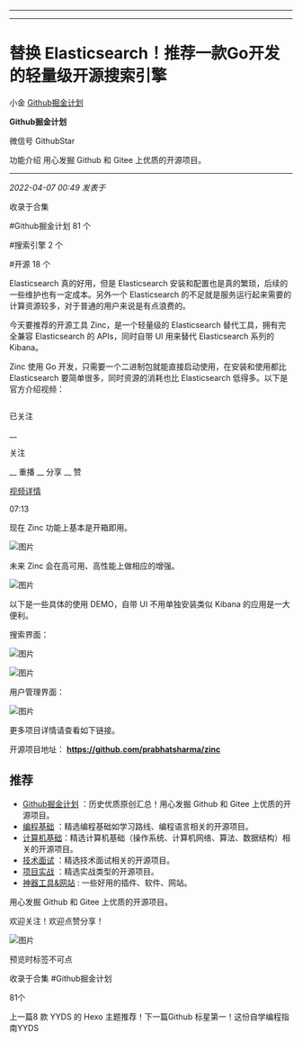 ----------------------------------------
----------------------------------------
#  替换 Elasticsearch！推荐一款Go开发的轻量级开源搜索引擎

小金  [ Github掘金计划 ](javascript:void\(0\);)

**Github掘金计划** ![]()

微信号 GithubStar

功能介绍 用心发掘 Github 和 Gitee 上优质的开源项目。

____

_2022-04-07 00:49_ _发表于_

收录于合集

#Github掘金计划 81 个

#搜索引擎 2 个

#开源 18 个

Elasticsearch 真的好用，但是 Elasticsearch 安装和配置也是真的繁琐，后续的一些维护也有一定成本。另外一个
Elasticsearch 的不足就是服务运行起来需要的计算资源较多，对于普通的用户来说是有点浪费的。

今天要推荐的开源工具 Zinc，是一个轻量级的 Elasticsearch 替代工具，拥有完全兼容 Elasticsearch 的 APIs，同时自带 UI
用来替代 Elasticsearch 系列的 Kibana。

Zinc 使用 Go 开发，只需要一个二进制包就能直接启动使用，在安装和使用都比 Elasticsearch 要简单很多，同时资源的消耗也比
Elasticsearch 低得多。以下是官方介绍视频：

  

![]()

已关注

__

关注

__ 重播 __ 分享 __ 赞

[ 视频详情 ](javascript:;)

  

07:13

  

  

现在 Zinc 功能上基本是开箱即用。

![图片](https://mmbiz.qpic.cn/mmbiz_png/zRiam9B2qkhSAba5OxkIB8qjPWBImK9h13VXMZNNjJoLlTgILDe02iakic1lj45lXR2ia2nibEIGrN2cwvUzUVyddOA/640?wx_fmt=png)

未来 Zinc 会在高可用、高性能上做相应的增强。

![图片](https://mmbiz.qpic.cn/mmbiz_png/zRiam9B2qkhSAba5OxkIB8qjPWBImK9h14KJHpyQJCgBpGuaNnliaddUicP4XcLQOL6oR3o4gMyd5svzWb3LwI6eg/640?wx_fmt=png)

以下是一些具体的使用 DEMO，自带 UI 不用单独安装类似 Kibana 的应用是一大便利。

搜索界面：

![图片](https://mmbiz.qpic.cn/mmbiz_png/zRiam9B2qkhSAba5OxkIB8qjPWBImK9h18QOO5bZrdlS6XdQ9HkhyC93VDyJDweibsISDpIawo4fIzGl0oLSkYnQ/640?wx_fmt=png)

![图片](https://mmbiz.qpic.cn/mmbiz_png/zRiam9B2qkhSAba5OxkIB8qjPWBImK9h1kWosepMjPjvsUoHBkdygjniaU6aYl6yWnnKOewVcia98HV2LIlIsFpWA/640?wx_fmt=png)

用户管理界面：

![图片](https://mmbiz.qpic.cn/mmbiz_png/zRiam9B2qkhSAba5OxkIB8qjPWBImK9h199umXr7pOkfpJ3RlKgoKWcLGQDZr5bhjY9YVG3WyAQp6ddlyuiayx3w/640?wx_fmt=png)

更多项目详情请查看如下链接。

开源项目地址： **https://github.com/prabhatsharma/zinc**

## 推荐

  * [Github掘金计划](https://mp.weixin.qq.com/mp/appmsgalbum?__biz=MzIwNDgzMzI3Mg==&action=getalbum&album_id=1571213952619954180#wechat_redirect) ：历史优质原创汇总！用心发掘 Github 和 Gitee 上优质的开源项目。
  * [编程基础](https://mp.weixin.qq.com/mp/appmsgalbum?action=getalbum&album_id=1632585323454971905&__biz=MzIwNDgzMzI3Mg==#wechat_redirect) ：精选编程基础如学习路线、编程语言相关的开源项目。
  * [计算机基础](https://mp.weixin.qq.com/mp/appmsgalbum?action=getalbum&album_id=1635325633234780161&__biz=MzIwNDgzMzI3Mg==#wechat_redirect)：精选计算机基础（操作系统、计算机网络、算法、数据结构）相关的开源项目。
  * [技术面试](https://mp.weixin.qq.com/mp/appmsgalbum?action=getalbum&album_id=1632589980491366403&__biz=MzIwNDgzMzI3Mg==#wechat_redirect) ：精选技术面试相关的开源项目。
  * [项目实战](https://mp.weixin.qq.com/mp/appmsgalbum?action=getalbum&album_id=1632590550748938241&__biz=MzIwNDgzMzI3Mg==#wechat_redirect) ：精选实战类型的开源项目。
  * [神器工具&网站](https://mp.weixin.qq.com/mp/appmsgalbum?__biz=MzIwNDgzMzI3Mg==&action=getalbum&album_id=1692140336665378820#wechat_redirect) : 一些好用的插件、软件、网站。

  

用心发掘 Github 和 Gitee 上优质的开源项目。

欢迎关注！欢迎点赞分享！

  

![图片](https://mmbiz.qpic.cn/mmbiz_jpg/BcyAypujBVZqeicvzhcGl7FLyAw3Xsu2POdZOiaPnQXryMp8gyzkcKF4NGgOydQcCWhicNREhf8fQ1euq2lTzhrtA/640?wx_fmt=jpeg)

预览时标签不可点

收录于合集 #Github掘金计划

81个

上一篇8 款 YYDS 的 Hexo 主题推荐！下一篇Github 标星第一！这份自学编程指南YYDS

